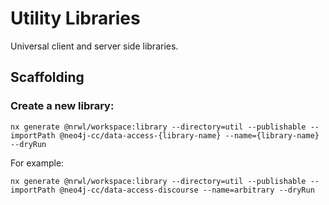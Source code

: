 # Utility Libraries

Universal client and server side libraries.

## Scaffolding

### Create a new library:


```
nx generate @nrwl/workspace:library --directory=util --publishable --importPath @neo4j-cc/data-access-{library-name} --name={library-name} --dryRun
```

For example:

```
nx generate @nrwl/workspace:library --directory=util --publishable --importPath @neo4j-cc/data-access-discourse --name=arbitrary --dryRun
```


